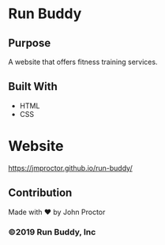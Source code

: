 # Run Buddy

## Purpose
A website that offers fitness training services.

## Built With
* HTML
* CSS

# Website
https://jmproctor.github.io/run-buddy/

## Contribution
Made with ❤️ by John Proctor


### ©️2019 Run Buddy, Inc
